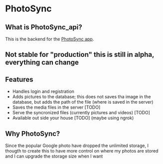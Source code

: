 # PhotoSync
## What is PhotoSync_api?

This is the backend for the [PhotoSync app](https://github.com/leopi99/photoSync_app).

## Not stable for "production" this is still in alpha, everything can change

## Features

- Handles login and registration
- Adds pictures to the database; this does not saves tha image in the database, but adds the path of the file (where is saved in the server)
- Saves the media files in the server [TODO]
- Serve the syncronized files (currently pictures and videos) [TODO]
- Available out side your house [TODO] (maybe using ngrok)

## Why PhotoSync?
Since the popular Google photo have dropped the unlimited storage, I thougth to create this to have more control on where my photos are stored and I can upgrade the storage size when I want 
